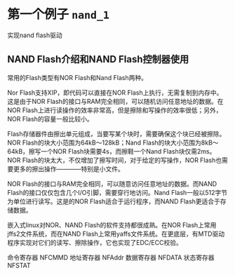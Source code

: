 # 第一个例子 `nand_1`
实现nand flash驱动

## NAND Flash介绍和NAND Flash控制器使用
常用的Flash类型有NOR Flash和Nand Flash两种。

Nor Flash支持XIP，即代码可以直接在NOR Flash上执行，无需复制到内存中。这是由于NOR Flash的接口与RAM完全相同，可以随机访问任意地址的数据。在NOR Flash上进行读操作的效率非常高，但是擦除和写操作的效率很低；另外，NOR Flash的容量一般比较小。

Flash存储器件由擦出单元组成，当要写某个块时，需要确保这个块已经被擦除。NOR Flash的块大小范围为64kB～128kB；Nand Flash的块大小范围为8kB～64kB，擦写一个NOR Flash块需要4s，而擦鞋一个Nand Flash块仅需2ms。NOR Flash的块太大，不仅增加了擦写时间，对于给定的写操作，NOR Flash也需要更多的擦出操作————特别是小文件。

NOR Flash的接口与RAM完全相同，可以随意访问任意地址的数据。而NAND Flash的接口仅仅包含几个I/O引脚，需要穿行地访问。Nand Flash一般以512字节为单位进行读写。这是的NOR Flash适合于运行程序，而NAND Flash更适合于存储数据。

嵌入式linux对NOR、NAND Flash的软件支持都很成熟。在NOR Flash上常用jffs2文件系统，而在NAND Flash上常用yaffs文件系统。在更底层，有MTD驱动程序实现对它们的读写、擦除操作，它也实现了EDC/ECC校验。

命令寄存器 NFCMMD
地址寄存器 NFAddr
数据寄存器 NFDATA
状态寄存器 NFSTAT
